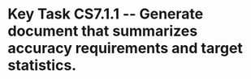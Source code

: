 # Key Task CS7.1.1 -- Generate document that summarizes accuracy requirements and target statistics.
